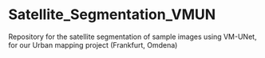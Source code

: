 # Satellite_Segmentation_VMUN
Repository for the satellite segmentation of sample images using VM-UNet, for our Urban mapping project (Frankfurt, Omdena)
